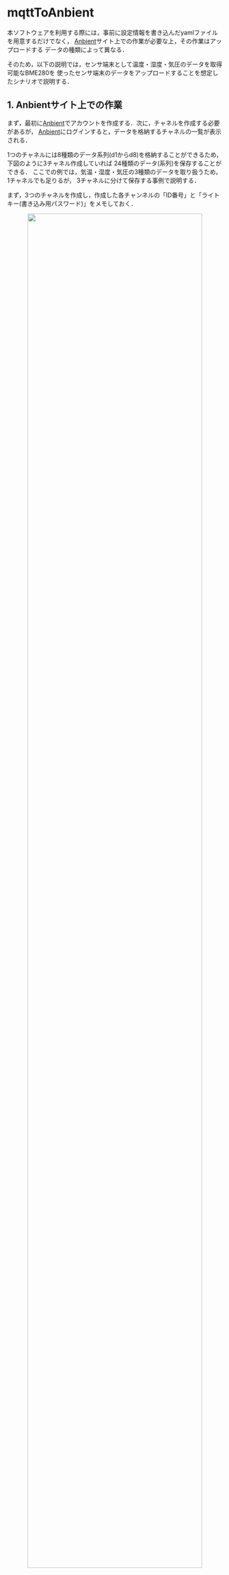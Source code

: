 # mqttToAnbient


本ソフトウェアを利用する際には，事前に設定情報を書き込んだyamlファイルを用意するだけでなく，
[Anbient](https://ambidata.io/)サイト上での作業が必要な上，その作業はアップロードする
データの種類によって異なる．

そのため，以下の説明では，センサ端末として温度・湿度・気圧のデータを取得可能なBME280を
使ったセンサ端末のデータをアップロードすることを想定したシナリオで説明する．

## 1. Anbientサイト上での作業

まず，最初に[Anbient](https://ambidata.io/)でアカウントを作成する．次に，チャネルを作成する必要があるが，
[Anbient](https://ambidata.io/)にログインすると，データを格納するチャネルの一覧が表示される．

1つのチャネルには8種類のデータ系列(d1からd8)を格納することができるため，下図のように3チャネル作成していれば
24種類のデータ(系列)を保存することができる．
ここでの例では，気温・湿度・気圧の3種類のデータを取り扱うため，1チャネルでも足りるが，
3チャネルに分けて保存する事例で説明する．

まず，3つのチャネルを作成し，作成した各チャンネルの「ID番号」と「ライトキー(書き込み用パスワード)」をメモしておく．

<div style="text-align: center;">
<img src="images/mqttToAnbient_AnbientConfig.png" width="90%">
</div>


## 2. 設定ファイルの作成
defineMqttToCloudを用いる等して，yaml形式の設定ファイルを用意する．
下は実際の設定ファイルの例である．

```
mqtt:
  address: 1.2.3.4 # MQTTブローカアドレス
  port: 1883 # MQTTブローカポート番号
  topic: arduino/hello # MQTTトピック
  auth: False # True 認証する, False 認証しない
  user:  # MQTT認証ユーザ名
  pass:  # MQTT認証パスフレーズ
  timeout: 60
anbient:
  interval: 10
  time_stamp: 0 # 0 - クラウドMQTT転送時刻 , 1 - センサ端末観測時刻
mapping:
 - { channel: 12345, key: aaaaaaaaaaaaaaaa, label: [d1], topic: arduino/NanoESP32, sensorID: 1, sensorType: AMBIENT_TEMPERATURE }
 - { channel: 67890, key: bbbbbbbbbbbbbbbb, label: [d2], topic: arduino/NanoESP32, sensorID: 2, sensorType: RELATIVE_HUMIDITY }
 - { channel: 98765, key: cccccccccccccccc, label: [d3], topic: arduino/NanoESP32, sensorID: -1, sensorType: PRESSURE }
```

### 2.1. ``mqtt``関連設定
この部分は，センサデータを保持しているはずのMQTTブローカが動作しているサーバやMQTTブローカソフトウェア関連の情報を入力する．
MQTTブローカを自分で運用していない場合は，管理者に問い合わせていただきたい．

なお，``timeout``はMQTTブローカが動作していない場合やネットワークが不通の場合にタイムアウトとみなす時間(秒)を指定する．


### 2.2. ``anbient``サイト関連設定

- ``interval`` : このプログラムがMQTTブローカから取得したデータを[Anbient](https://ambidata.io/)に送信する間隔
- ``time_stamp`` : ``0``の場合は，送信時間がデータのタイムスタンプとして利用され，``0``以外の場合はセンサ端末が実際に測定した時刻が利用される．センサ端末の観測時間を利用する場合は，センサ端末のRTCの時刻を正しく保持する必要があるため，精度の高いRTCの利用や周期的な時刻合わせ，バッテリバックアップ等が必要になる．

### 2.3. ``mapping`` (センサデータとチャネルの対応関係定義)

この例は，温度・湿度・気圧の3種類を別々のチャネルに保存する事例となっている．

まず，``channel``の番号と``key``の文字列は[Anbient](https://ambidata.io/)でチャネルを作成した際にメモしたものを書き込む．
下の例は，気温をチャンネルID「12345」のラベル「d1」に，湿度をチャンネル「67890」の「d2」，気圧をチャンネル「」の「d3」に書き込む設定になっている．
```
 - { channel: 12345, key: aaaaaaaaaaaaaaaa, label: [d1], topic: arduino/NanoESP32, sensorID: 1, sensorType: AMBIENT_TEMPERATURE }
 - { channel: 67890, key: bbbbbbbbbbbbbbbb, label: [d2], topic: arduino/NanoESP32, sensorID: 2, sensorType: RELATIVE_HUMIDITY }
 - { channel: 98765, key: cccccccccccccccc, label: [d3], topic: arduino/NanoESP32, sensorID: -1, sensorType: PRESSURE }
```

``topic``，``sensorID``と``sensorType``は必要なセンサデータに対応するMQTTトピックと
センサデータ内に格納されているセンサのIDおよび，センサの種類の情報を指定する．
この際，``topic``にパターンマッチ(``#``)は使えないため，完全に同一の文字列で指定する必要がある．

また，``sensorID``に``-1``を指定した場合は，MQTTでデータを取得した際に，``sensorID``を無視して
データのフィルタリングを行う．

最後に，``sensorType``は以下の表のいずれかの文字列を用いる．

|文字列|センサの種類|データ数|
|---|---|---|
| ACCELEROMETER | 3軸加速度 |3(x/y/z)|
| GYROSCOPE | 3軸ジャイロ |3(x/y/z)|
| LIGHT | 光センサ |1|
| PRESSURE | 気圧センサ |1|
| PROXIMITY | 近接センサ |1|
| LINEAR_ACCELERATION | 加速度センサ |(x/y/z)|
| ROTATION_VECTOR | 回転ベクトル センサー |1|
| RELATIVE_HUMIDITY | 湿度 |1|
| AMBIENT_TEMPERATURE | 気温 |1|
| CURRENT | 電流 |1|
| COLOR | 色彩センサ |4 (R/G/B/RGBA) |
| SIMPLE | 単純デジタルセンサ(0/1値) |1|
| ANGLE | 角度センサ |1|
| ONE_AXIS_GYRO | 1軸ジャイロ |1|
| DISTANCE | 距離 |1|
| DUST | ホコリセンサ |1|
| SPEED_KNOT | 速度(ノット) |1|
| POSITION | 位置 | 4(緯度/経度/高度/誤差)|
| SIMPLE_ANALOG | 単純アナログセンサ |1|

上の表でデータが複数存在するセンサについては，設定の``label``の項目に複数の値を指定すれば良い．
3軸加速度で下のように記述した場合は，d1がx軸，d2がy軸，d3がz軸となる．
```
 label: [d1, d2, d3]
```

## 3. Anbient用Pythonライブラリのインストール
実際にアプリケーションを起動する前にPython用ライブラリをインストールしておく必要があるが，anbient用ライブラリは
特別なインストール手順が必要になる．

具体的には[https://ambidata.io/refs/python/](https://ambidata.io/refs/python/)を参考に，python用ライブラリをインストールする．


## 4. アプリケーションの操作

### 4.1. 設定ファイルのロード
まず最初に，作成した設定を記述したyamlファイルを読み込ませる．

「configuration file」ボタンでyamlファイルを指定し，「Next」ボタンで読み込ませる．
<div style="text-align: center;">
<img src="images/mqttToAnbient_loadConfig.png" width="40%">
</div>

### 4.2. 設定の確認
この画面では，読み込ませた設定ファイルの内容が表示されるため，
問題がなければ「Next」ボタンをクリック．もし，問題があれば「Close」ボタンで
アプリを終了し，yamlファイルを修正する．

<div style="text-align: center;">
<img src="images/mqttToAnbient_check_config.png" width="80%">
</div>


### 4.3. データ中継の実行とログの表示

この画面が表示された状態で「exec」ボタンをクリックすることで，データの中継が開始される．中継対象となったデータは1データ1行の形で画面に表示される．

<div style="text-align: center;">
<img src="images/mqttToAnbient_relay.png" width="40%">
</div>


***
- [READMEに戻る](README.md)

